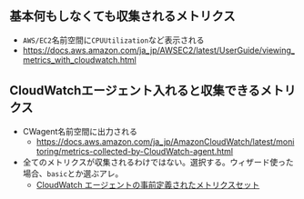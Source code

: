 
## 基本何もしなくても収集されるメトリクス
- `AWS/EC2`名前空間に`CPUUtilization`など表示される
- https://docs.aws.amazon.com/ja_jp/AWSEC2/latest/UserGuide/viewing_metrics_with_cloudwatch.html

## CloudWatchエージェント入れると収集できるメトリクス
- CWagent名前空間に出力される
  - https://docs.aws.amazon.com/ja_jp/AmazonCloudWatch/latest/monitoring/metrics-collected-by-CloudWatch-agent.html
- 全てのメトリクスが収集されるわけではない。選択する。ウィザード使った場合、`basic`とか選ぶアレ。
  - [CloudWatch エージェントの事前定義されたメトリクスセット](https://docs.aws.amazon.com/ja_jp/AmazonCloudWatch/latest/monitoring/create-cloudwatch-agent-configuration-file-wizard.html)
